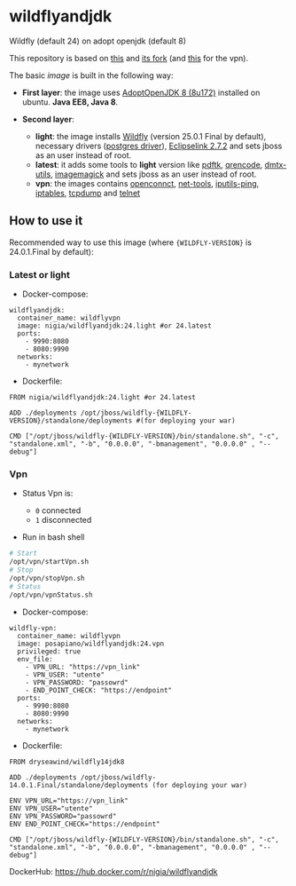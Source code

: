 # wildflyandjdk
Wildfly (default 24) on adopt openjdk (default 8)

This repository is based on [this](https://github.com/svolotin/wildfly14adoptopenjdk8) and [its fork](https://github.com/posapiano-ops/wildfly14openjdk8) (and [this](https://github.com/posapiano-ops/wildfly14vpn) for the vpn).

The basic *image* is built in the following way:

- **First layer**: the image uses [AdoptOpenJDK 8 (8u172)](https://github.com/AdoptOpenJDK/openjdk-docker/blob/master/8/jdk/ubuntu/Dockerfile.hotspot.releases.full) installed on ubuntu. **Java EE8, Java 8**.

- **Second layer**: 
  - **light**: the image installs [Wildfly](https://github.com/wildfly/wildfly/releases/download/$WILDFLY_VERSION/wildfly-$WILDFLY_VERSION.tar.gz) (version 25.0.1 Final by default), necessary drivers ([postgres driver](http://www.java2s.com/ref/jar/download-postgresql4222jar-file.html)), [Eclipselink 2.7.2](https://mvnrepository.com/artifact/org.eclipse.persistence/org.eclipse.persistence.jpa/2.7.2) and sets jboss as an user instead of root.
  - **latest**: it adds some tools to **light** version like [pdftk](https://en.wikipedia.org/wiki/PDFtk), [qrencode](https://fukuchi.org/works/qrencode/manual/index.html), [dmtx-utils](https://github.com/dmtx/dmtx-utils), [imagemagick](https://imagemagick.org/index.php) and sets jboss as an user instead of root.
  - **vpn**: the images contains [openconnct](http://www.infradead.org/openconnect/), [net-tools](https://net-tools.sourceforge.io/), [iputils-ping](https://github.com/iputils/iputils/blob/master/ping/ping.c), [iptables](https://en.wikipedia.org/wiki/Iptables), [tcpdump](https://www.tcpdump.org/) and [telnet](https://en.wikipedia.org/wiki/Telnet)

## **How to use it**

Recommended way to use this image (where `{WILDFLY-VERSION}` is 24.0.1.Final by default):
### Latest or light
* Docker-compose:
```docker
wildflyandjdk:
  container_name: wildflyvpn
  image: nigia/wildflyandjdk:24.light #or 24.latest
  ports:
    - 9990:8080
    - 8080:9990
  networks:
    - mynetwork
```
* Dockerfile:
```docker
FROM nigia/wildflyandjdk:24.light #or 24.latest

ADD ./deployments /opt/jboss/wildfly-{WILDFLY-VERSION}/standalone/deployments #(for deploying your war)

CMD ["/opt/jboss/wildfly-{WILDFLY-VERSION}/bin/standalone.sh", "-c", "standalone.xml", "-b", "0.0.0.0", "-bmanagement", "0.0.0.0" , "--debug"]
```
### Vpn
* Status Vpn is:
   * `0` connected
   * `1` disconnected

* Run in bash shell
```bash
# Start 
/opt/vpn/startVpn.sh
# Stop
/opt/vpn/stopVpn.sh
# Status
/opt/vpn/vpnStatus.sh
```

* Docker-compose:
```docker
wildfly-vpn:
  container_name: wildflyvpn
  image: posapiano/wildflyandjdk:24.vpn
  privileged: true
  env_file:
    - VPN_URL: "https://vpn_link"
    - VPN_USER: "utente"
    - VPN_PASSWORD: "passowrd"
    - END_POINT_CHECK: "https://endpoint"
  ports:
    - 9990:8080
    - 8080:9990
  networks:
    - mynetwork
```
* Dockerfile:
```docker
FROM dryseawind/wildfly14jdk8

ADD ./deployments /opt/jboss/wildfly-14.0.1.Final/standalone/deployments (for deploying your war)

ENV VPN_URL="https://vpn_link"
ENV VPN_USER="utente"
ENV VPN_PASSWORD="passowrd"
ENV END_POINT_CHECK="https://endpoint"

CMD ["/opt/jboss/wildfly-{WILDFLY-VERSION}/bin/standalone.sh", "-c", "standalone.xml", "-b", "0.0.0.0", "-bmanagement", "0.0.0.0" , "--debug"]
```

DockerHub: https://hub.docker.com/r/nigia/wildflyandjdk
